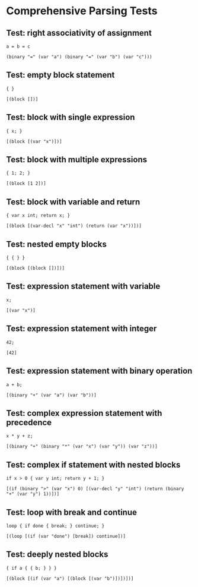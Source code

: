 # Comprehensive Parsing Tests

## Test: right associativity of assignment
```zong-expr
a = b = c
```
```ast
(binary "=" (var "a") (binary "=" (var "b") (var "c")))
```

## Test: empty block statement
```zong-program
{ }
```
```ast
[(block [])]
```

## Test: block with single expression
```zong-program
{ x; }
```
```ast
[(block [(var "x")])]
```

## Test: block with multiple expressions
```zong-program
{ 1; 2; }
```
```ast
[(block [1 2])]
```

## Test: block with variable and return
```zong-program
{ var x int; return x; }
```
```ast
[(block [(var-decl "x" "int") (return (var "x"))])]
```

## Test: nested empty blocks
```zong-program
{ { } }
```
```ast
[(block [(block [])])]
```


## Test: expression statement with variable
```zong-program
x;
```
```ast
[(var "x")]
```

## Test: expression statement with integer
```zong-program
42;
```
```ast
[42]
```

## Test: expression statement with binary operation
```zong-program
a + b;
```
```ast
[(binary "+" (var "a") (var "b"))]
```

## Test: complex expression statement with precedence
```zong-program
x * y + z;
```
```ast
[(binary "+" (binary "*" (var "x") (var "y")) (var "z"))]
```

## Test: complex if statement with nested blocks
```zong-program
if x > 0 { var y int; return y + 1; }
```
```ast
[(if (binary ">" (var "x") 0) [(var-decl "y" "int") (return (binary "+" (var "y") 1))])]
```

## Test: loop with break and continue
```zong-program
loop { if done { break; } continue; }
```
```ast
[(loop [(if (var "done") [break]) continue])]
```

## Test: deeply nested blocks
```zong-program
{ if a { { b; } } }
```
```ast
[(block [(if (var "a") [(block [(var "b")])])])]
```